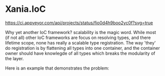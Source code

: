 # Xania.IoC

https://ci.appveyor.com/api/projects/status/fio0d4h9boo2yc0f?svg=true

Why yet another IoC framework? scalability is the magic word. While most (if not all) other IoC frameworks are focus on resolving types, and there lifetime scope, none has really a scalable type registration. The way 'they' do registration is by flattening all types into one container, and the container owner should have knowlegde of all types which breaks the modularity of the layer.

Here is an example that demonstrates the problem:

